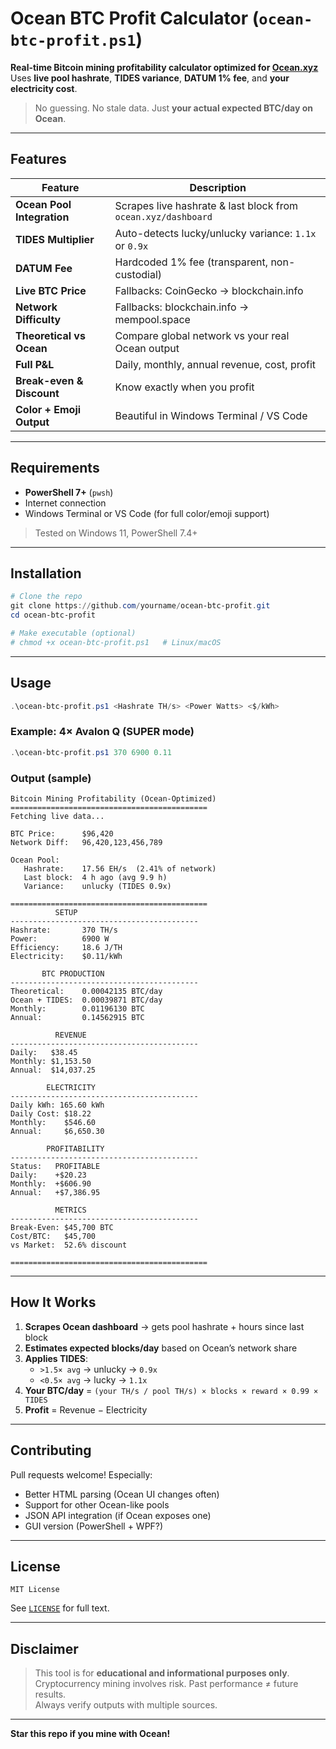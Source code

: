 # Ocean BTC Profit Calculator (`ocean-btc-profit.ps1`)

**Real-time Bitcoin mining profitability calculator optimized for [Ocean.xyz](https://ocean.xyz)**  
Uses **live pool hashrate**, **TIDES variance**, **DATUM 1% fee**, and **your electricity cost**.

> No guessing. No stale data. Just **your actual expected BTC/day on Ocean**.

---

## Features

| Feature | Description |
|-------|-----------|
| **Ocean Pool Integration** | Scrapes live hashrate & last block from `ocean.xyz/dashboard` |
| **TIDES Multiplier** | Auto-detects lucky/unlucky variance: `1.1x` or `0.9x` |
| **DATUM Fee** | Hardcoded 1% fee (transparent, non-custodial) |
| **Live BTC Price** | Fallbacks: CoinGecko → blockchain.info |
| **Network Difficulty** | Fallbacks: blockchain.info → mempool.space |
| **Theoretical vs Ocean** | Compare global network vs your real Ocean output |
| **Full P&L** | Daily, monthly, annual revenue, cost, profit |
| **Break-even & Discount** | Know exactly when you profit |
| **Color + Emoji Output** | Beautiful in Windows Terminal / VS Code |

---

## Requirements

- **PowerShell 7+** (`pwsh`)
- Internet connection
- Windows Terminal or VS Code (for full color/emoji support)

> Tested on Windows 11, PowerShell 7.4+

---

## Installation

```powershell
# Clone the repo
git clone https://github.com/yourname/ocean-btc-profit.git
cd ocean-btc-profit

# Make executable (optional)
# chmod +x ocean-btc-profit.ps1   # Linux/macOS
```

---

## Usage

```powershell
.\ocean-btc-profit.ps1 <Hashrate TH/s> <Power Watts> <$/kWh>
```

### Example: 4× Avalon Q (SUPER mode)

```powershell
.\ocean-btc-profit.ps1 370 6900 0.11
```

### Output (sample)

```
Bitcoin Mining Profitability (Ocean-Optimized) 
============================================
Fetching live data...

BTC Price:      $96,420
Network Diff:   96,420,123,456,789

Ocean Pool:
   Hashrate:    17.56 EH/s  (2.41% of network)
   Last block:  4 h ago (avg 9.9 h)
   Variance:    unlucky (TIDES 0.9x)

============================================
          SETUP
------------------------------------------
Hashrate:       370 TH/s
Power:          6900 W
Efficiency:     18.6 J/TH
Electricity:    $0.11/kWh

       BTC PRODUCTION
------------------------------------------
Theoretical:    0.00042135 BTC/day
Ocean + TIDES:  0.00039871 BTC/day
Monthly:        0.01196130 BTC
Annual:         0.14562915 BTC

          REVENUE
------------------------------------------
Daily:   $38.45
Monthly: $1,153.50
Annual:  $14,037.25

        ELECTRICITY
------------------------------------------
Daily kWh: 165.60 kWh
Daily Cost: $18.22
Monthly:    $546.60
Annual:     $6,650.30

        PROFITABILITY
------------------------------------------
Status:   PROFITABLE
Daily:    +$20.23
Monthly:  +$606.90
Annual:   +$7,386.95

          METRICS
------------------------------------------
Break-Even: $45,700 BTC
Cost/BTC:   $45,700
vs Market:  52.6% discount

============================================
```

---

## How It Works

1. **Scrapes Ocean dashboard** → gets pool hashrate + hours since last block
2. **Estimates expected blocks/day** based on Ocean’s network share
3. **Applies TIDES**:
   - `>1.5× avg` → unlucky → `0.9x`
   - `<0.5× avg` → lucky → `1.1x`
4. **Your BTC/day** = `(your TH/s / pool TH/s) × blocks × reward × 0.99 × TIDES`
5. **Profit** = Revenue − Electricity

---

## Contributing

Pull requests welcome! Especially:
- Better HTML parsing (Ocean UI changes often)
- Support for other Ocean-like pools
- JSON API integration (if Ocean exposes one)
- GUI version (PowerShell + WPF?)

---

## License

```
MIT License
```

See [`LICENSE`](LICENSE) for full text.

---

## Disclaimer

> This tool is for **educational and informational purposes only**.  
> Cryptocurrency mining involves risk. Past performance ≠ future results.  
> Always verify outputs with multiple sources.

---

**Star this repo if you mine with Ocean!**